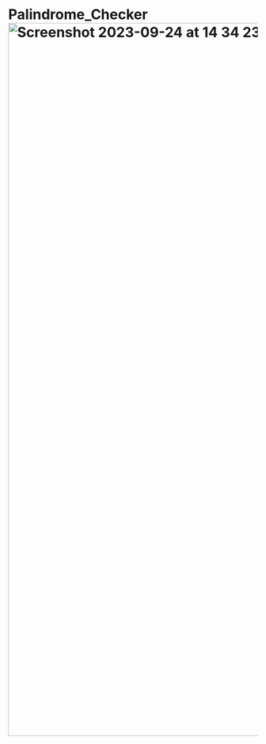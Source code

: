 # Palindrome_Checker<img width="1440" alt="Screenshot 2023-09-24 at 14 34 23" src="https://github.com/XanderSheppard/Palindrome_Checker/assets/47575011/48f117a1-57bd-4cad-8ec0-e4887719b6c6">
